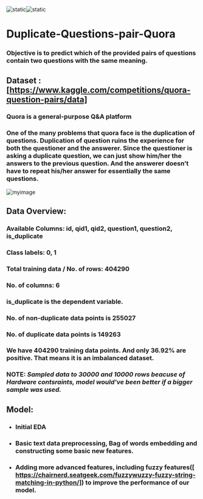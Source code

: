 ![static](https://img.shields.io/badge/Build%20With-Python-brightgreen)![static](https://img.shields.io/badge/Using-NLP%20and%20Machine%20Learning-orange)
# __Duplicate-Questions-pair-Quora__
### Objective is to predict which of the provided pairs of questions contain two questions with the same meaning.
## __Dataset__ : [https://www.kaggle.com/competitions/quora-question-pairs/data]
### Quora is a general-purpose Q&A platform
### One of the many problems that quora face is the duplication of questions. Duplication of question ruins the experience for both the questioner and the answerer. Since the questioner is asking a duplicate question, we can just show him/her the answers to the previous question. And the answerer doesn’t have to repeat his/her answer for essentially the same questions.
![myimage](https://i0.wp.com/www.janagrc.com/wp-content/uploads/2017/02/Questions.jpg)

## Data Overview:
### Available Columns: id, qid1, qid2, question1, question2, is_duplicate
### Class labels: 0, 1
### Total training data / No. of rows: 404290
### No. of columns: 6
### is_duplicate is the dependent variable.
### No. of non-duplicate data points is 255027
### No. of duplicate data points is 149263

### We have 404290 training data points. And only 36.92% are positive. That means it is an imbalanced dataset.
### __NOTE:__ *Sampled data to 30000 and 10000 rows beacuse of Hardware contsraints, model would've been better if a bigger sample was used.*

## Model:
- ### Initial EDA
- ### Basic text data preprocessing,  Bag of words embedding and constructing some basic new features.
- ### Adding more advanced features, including fuzzy features([ https://chairnerd.seatgeek.com/fuzzywuzzy-fuzzy-string-matching-in-python/]) to improve the performance of our model. 
